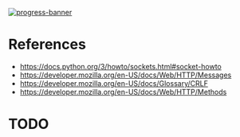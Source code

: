 [![progress-banner](https://backend.codecrafters.io/progress/http-server/bcb72947-c2a4-4803-99b4-2ad498e038e8)](https://app.codecrafters.io/users/codecrafters-bot?r=2qF)

# References

- https://docs.python.org/3/howto/sockets.html#socket-howto
- https://developer.mozilla.org/en-US/docs/Web/HTTP/Messages
- https://developer.mozilla.org/en-US/docs/Glossary/CRLF
- https://developer.mozilla.org/en-US/docs/Web/HTTP/Methods

# TODO
